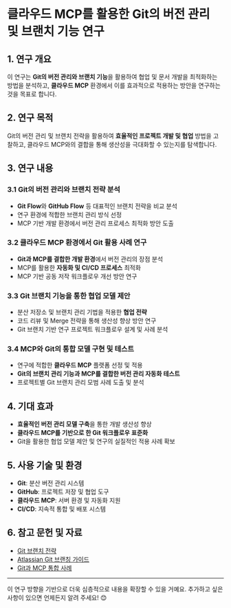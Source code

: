 # 클라우드 MCP를 활용한 Git의 버전 관리 및 브랜치 기능 연구

## 1. 연구 개요

이 연구는 **Git의 버전 관리와 브랜치 기능**을 활용하여 협업 및 문서 개발을 최적화하는 방법을 분석하고, **클라우드 MCP** 환경에서 이를 효과적으로 적용하는 방안을 연구하는 것을 목표로 합니다.

## 2. 연구 목적

Git의 버전 관리 및 브랜치 전략을 활용하여 **효율적인 프로젝트 개발 및 협업** 방법을 고찰하고, 클라우드 MCP와의 결합을 통해 생산성을 극대화할 수 있는지를 탐색합니다.

## 3. 연구 내용

### 3.1 Git의 버전 관리와 브랜치 전략 분석

- **Git Flow**와 **GitHub Flow** 등 대표적인 브랜치 전략을 비교 분석
- 연구 환경에 적합한 브랜치 관리 방식 선정
- MCP 기반 개발 환경에서 버전 관리 프로세스 최적화 방안 도출

### 3.2 클라우드 MCP 환경에서 Git 활용 사례 연구

- **Git과 MCP를 결합한 개발 환경**에서 버전 관리의 장점 분석
- MCP를 활용한 **자동화 및 CI/CD 프로세스** 최적화
- MCP 기반 공동 저작 워크플로우 개선 방안 연구

### 3.3 Git 브랜치 기능을 통한 협업 모델 제안

- 분산 저장소 및 브랜치 관리 기법을 적용한 **협업 전략**
- 코드 리뷰 및 Merge 전략을 통해 생산성 향상 방안 연구
- Git 브랜치 기반 연구 프로젝트 워크플로우 설계 및 사례 분석

### 3.4 MCP와 Git의 통합 모델 구현 및 테스트

- 연구에 적합한 **클라우드 MCP** 플랫폼 선정 및 적용
- **Git의 브랜치 관리 기능과 MCP를 결합한 버전 관리 자동화 테스트**
- 프로젝트별 Git 브랜치 관리 모범 사례 도출 및 분석

## 4. 기대 효과

- **효율적인 버전 관리 모델 구축**을 통한 개발 생산성 향상
- **클라우드 MCP를 기반으로 한 Git 워크플로우 표준화**
- Git을 활용한 협업 모델 제안 및 연구의 실질적인 적용 사례 확보

## 5. 사용 기술 및 환경

- **Git**: 분산 버전 관리 시스템
- **GitHub**: 프로젝트 저장 및 협업 도구
- **클라우드 MCP**: 서버 환경 및 자동화 지원
- **CI/CD**: 지속적 통합 및 배포 시스템

## 6. 참고 문헌 및 자료

- [Git 브랜치 전략](https://velog.io/@un0211/Git-Git-Flow-%EB%B8%8C%EB%9E%9C%EC%B9%98-%EC%A0%84%EB%9E%B5)
- [Atlassian Git 브랜칭 가이드](https://www.atlassian.com/ko/agile/software-development/branching)
- [Git과 MCP 통합 사례](https://bing.com/search?q=%ed%81%b4%eb%9d%bc%ec%9a%b0%eb%93%9c+MCP+Git+%ed%86%b5%ed%95%a9+%ec%82%ac%eb%a1%80)

---

이 연구 방향을 기반으로 더욱 심층적으로 내용을 확장할 수 있을 거예요. 추가하고 싶은 사항이 있으면 언제든지 알려 주세요! 😊
